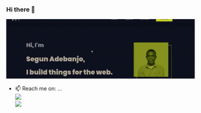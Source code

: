 ### Hi there 👋

![bio](https://raw.githubusercontent.com/dekunleroy/dekunleroy/master/bio.gif)


<!--
**dekunleroy/dekunleroy** is a ✨ _special_ ✨ repository because its `README.md` (this file) appears on your GitHub profile.

Here are some ideas to get you started:

- 🔭 I’m currently working on ...
- 🌱 I’m currently learning ...
- 👯 I’m looking to collaborate on ...
- 🤔 I’m looking for help with ...
- 💬 Ask me about ...
- 😄 Pronouns: ...
- ⚡ Fun fact: ...
-->
- 📫 Reach me on: ...<br>
  <a href="https://twitter.com/__adeniyi"><img src="https://img.icons8.com/fluent/30/000000/twitter.png"/></a> <br>
  <a href="https://www.linkedin.com/in/sadebanjo/"><img src="https://img.icons8.com/color/30/000000/linkedin.png"/></a> <br>
